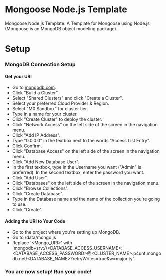 # Mongoose Node.js Template
Mongoose Node.js Template. A Template for Mongoose using Node.js (Mongoose is an MongoDB object modeling package).
# Setup
### MongoDB Connection Setup
#### Get your URI
- Go to [mongodb.com](https://mongodb.com).
- Click "Build a Cluster".
- Select "Shared Clusters" and click "Create a Cluster".
- Select your preferred Cloud Provider & Region.
- Select "M0 Sandbox" for cluster tier.
- Type in a name for your cluster.
- Click "Create Cluster" to deploy the cluster.
- Click "Network Access" on the left side of the screen in the navigation menu.
- Click "Add IP Address".
- Type "0.0.0.0" in the textbox next to the words "Access List Entry".
- Click Confirm.
- Click "Database Access" on the left side of the screen in the navigation menu.
- Click "Add New Database User".
- In the first textbox, type in the Username you want ("Admin" is preferred). In the second textbox, enter the password you want.
- Click "Add User".
- Click "Databases" on the left side of the screen in the navigation menu.
- Click "Browse Collections".
- Click "Create Database".
- Type in the Database name and the name of the collection you're going to use.
- Click "Create".
#### Adding the URI to Your Code
- Go to the project where you're setting up MongoDB.
- Go to /data/mongo.js
- Replace '<Mongo_URI>' with 'mongodb+srv://<DATABASE_ACCESS_USERNAME>:<DATABASE_ACCESS_PASSWORD>@<CLUSTER_NAME>.p4unt.mongodb.net/<DATABASE_NAME>?retryWrites=true&w=majority'.
### You are now setup! Run your code! 
